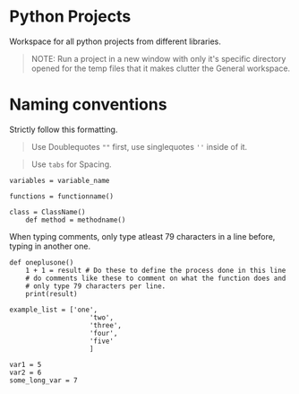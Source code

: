 # Python Projects

Workspace for all python projects from different libraries.

> NOTE: Run a project in a new window with only it's specific directory opened
>         for the temp files that it makes clutter the General workspace.

# Naming conventions

Strictly follow this formatting.

> Use Doublequotes `""` first, use singlequotes  `''` inside of it.

> Use `tabs` for Spacing.

```
variables = variable_name
```
```
functions = functionname()
```
```
class = ClassName()
    def method = methodname()
```

When typing comments, only type atleast 79 characters in a line before,
typing in another one.
```
def oneplusone()
    1 + 1 = result # Do these to define the process done in this line
    # do comments like these to comment on what the function does and
    # only type 79 characters per line.
    print(result)
```
```
example_list = ['one',
                    'two',
                    'three',
                    'four',
                    'five'
                    ]
```
```
var1 = 5
var2 = 6
some_long_var = 7
```
